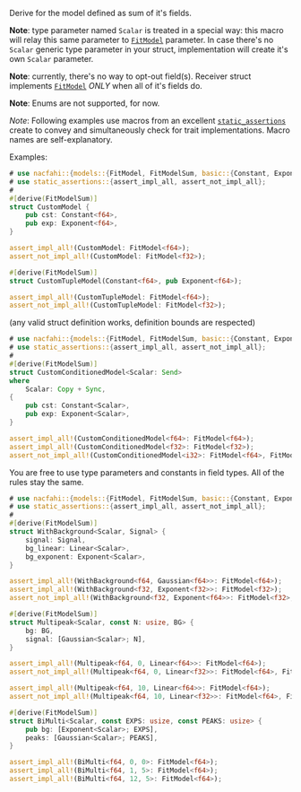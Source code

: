 Derive for the model defined as sum of it's fields.

**Note**: type parameter named `Scalar` is treated in a special way: this macro will relay this same parameter to [`FitModel`] parameter. In case there's no `Scalar` generic type parameter in your struct, implementation will create it's own `Scalar` parameter.

**Note**: currently, there's no way to opt-out field(s). Receiver struct implements [`FitModel`] *ONLY* when all of it's fields do.

**Note**: Enums are not supported, for now.

*Note*: Following examples use macros from an excellent [`static_assertions`] create to convey and simultaneously check for trait implementations. Macro names are self-explanatory.

Examples:
```rust
# use nacfahi::{models::{FitModel, FitModelSum, basic::{Constant, Exponent}}, *};
# use static_assertions::{assert_impl_all, assert_not_impl_all};
# 
#[derive(FitModelSum)]
struct CustomModel {
    pub cst: Constant<f64>,
    pub exp: Exponent<f64>,
}

assert_impl_all!(CustomModel: FitModel<f64>);
assert_not_impl_all!(CustomModel: FitModel<f32>);

#[derive(FitModelSum)]
struct CustomTupleModel(Constant<f64>, pub Exponent<f64>);

assert_impl_all!(CustomTupleModel: FitModel<f64>);
assert_not_impl_all!(CustomTupleModel: FitModel<f32>);
```

(any valid struct definition works, definition bounds are respected)

```rust
# use nacfahi::{models::{FitModel, FitModelSum, basic::{Constant, Exponent, Gaussian}}, *};
# use static_assertions::{assert_impl_all, assert_not_impl_all};
# 
#[derive(FitModelSum)]
struct CustomConditionedModel<Scalar: Send>
where
    Scalar: Copy + Sync,
{
    pub cst: Constant<Scalar>,
    pub exp: Exponent<Scalar>,
}

assert_impl_all!(CustomConditionedModel<f64>: FitModel<f64>);
assert_impl_all!(CustomConditionedModel<f32>: FitModel<f32>);
assert_not_impl_all!(CustomConditionedModel<i32>: FitModel<f64>, FitModel<f32>);
```

You are free to use type parameters and constants in field types. All of the rules stay the same.

```rust
# use nacfahi::{models::{FitModel, FitModelSum, basic::{Constant, Exponent, Gaussian, Linear}}, *};
# use static_assertions::{assert_impl_all, assert_not_impl_all};
# 
#[derive(FitModelSum)]
struct WithBackground<Scalar, Signal> {
    signal: Signal,
    bg_linear: Linear<Scalar>,
    bg_exponent: Exponent<Scalar>,
}

assert_impl_all!(WithBackground<f64, Gaussian<f64>>: FitModel<f64>);
assert_impl_all!(WithBackground<f32, Exponent<f32>>: FitModel<f32>);
assert_not_impl_all!(WithBackground<f32, Exponent<f64>>: FitModel<f32>, FitModel<f64>);

#[derive(FitModelSum)]
struct Multipeak<Scalar, const N: usize, BG> {
    bg: BG,
    signal: [Gaussian<Scalar>; N],
}

assert_impl_all!(Multipeak<f64, 0, Linear<f64>>: FitModel<f64>);
assert_not_impl_all!(Multipeak<f64, 0, Linear<f32>>: FitModel<f64>, FitModel<f32>);

assert_impl_all!(Multipeak<f64, 10, Linear<f64>>: FitModel<f64>);
assert_not_impl_all!(Multipeak<f64, 10, Linear<f32>>: FitModel<f64>, FitModel<f32>);

#[derive(FitModelSum)]
struct BiMulti<Scalar, const EXPS: usize, const PEAKS: usize> {
    pub bg: [Exponent<Scalar>; EXPS],
    peaks: [Gaussian<Scalar>; PEAKS],
}

assert_impl_all!(BiMulti<f64, 0, 0>: FitModel<f64>);
assert_impl_all!(BiMulti<f64, 1, 5>: FitModel<f64>);
assert_impl_all!(BiMulti<f64, 12, 5>: FitModel<f64>);
```

[`static_assertions`]: https://docs.rs/static_assertions/latest/static_assertions/
[`FitModel`]: trait.FitModel.html
